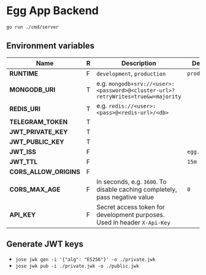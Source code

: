 # Egg App Backend

`go run ./cmd/server`


## Environment variables

| Name                   | R | Description                                                                      | Default      |
|------------------------|---|----------------------------------------------------------------------------------|--------------|
| **RUNTIME**            | F | `development`, `production`                                                      | `production` |
| **MONGODB_URI**        | T | e.g. `mongodb+srv://<user>:<password>@<cluster-url>?retryWrites=true&w=majority` |              |
| **REDIS_URI**          | T | e.g. `redis://<user>:<pass>@<redis-url>/<db>`                                    |              |
| **TELEGRAM_TOKEN**     | T |                                                                                  |              |
| **JWT_PRIVATE_KEY**    | T |                                                                                  |              |
| **JWT_PUBLIC_KEY**     | T |                                                                                  |              |
| **JWT_ISS**            | F |                                                                                  | `egg.one`    |
| **JWT_TTL**            | F |                                                                                  | `15m`        |
| **CORS_ALLOW_ORIGINS** | F |                                                                                  |              |
| **CORS_MAX_AGE**       | F | In seconds, e.g. `3600`. To disable caching completely, pass negative value      | `0`          |
| **API_KEY**            | F | Secret access token for development purposes. Used in header `X-Api-Key`         |              |

## Generate JWT keys

- `jose jwk gen -i '{"alg": "ES256"}' -o ./private.jwk`
- `jose jwk pub -i ./private.jwk -o ./public.jwk`